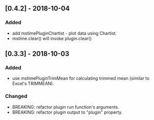 ## [0.4.2] - 2018-10-04

### Added
- add mstimePluginChartist - plot data using Chartist.
- mstime.clear() will invoke plugin.clear()

## [0.3.3] - 2018-10-03

### Added
- use mstimePluginTrimMean for calculating trimmed mean (similar to Excel's TRIMMEAN).
### Changed
- BREAKING: refactor plugin run function's arguments.
- BREAKING: refactor plugin output to "plugin" property.
